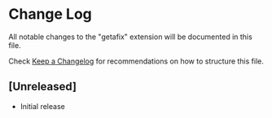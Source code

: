 # Change Log

All notable changes to the "getafix" extension will be documented in this file.

Check [Keep a Changelog](http://keepachangelog.com/) for recommendations on how to structure this file.

## [Unreleased]

- Initial release